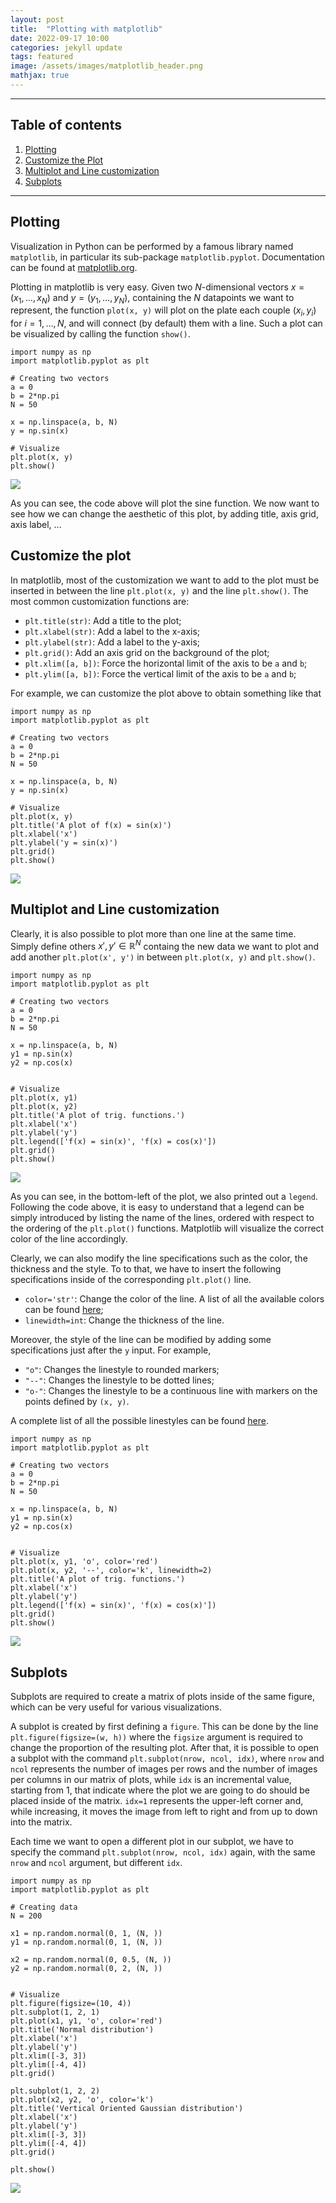 ```yaml
---
layout: post
title:  "Plotting with matplotlib"
date: 2022-09-17 10:00
categories: jekyll update
tags: featured
image: /assets/images/matplotlib_header.png
mathjax: true
---
```


---
## Table of contents
1. [Plotting](#plotting)
2. [Customize the Plot](#customize-the-plot)
3. [Multiplot and Line customization](#multiplot-and-line-customization)
4. [Subplots](#subplots)

---

## Plotting
Visualization in Python can be performed by a famous library named `matplotlib`, in particular its sub-package `matplotlib.pyplot`. Documentation can be found at [matplotlib.org](https://matplotlib.org/).

Plotting in matplotlib is very easy. Given two $N$-dimensional vectors $x = (x_1, \dots, x_N)$ and $y = (y_1, \dots, y_N)$, containing the $N$ datapoints we want to represent, the function `plot(x, y)` will plot on the plate each couple $(x_i, y_i)$ for $i = 1, \dots, N$, and will connect (by default) them with a line. Such a plot can be visualized by calling the function `show()`.

```
import numpy as np
import matplotlib.pyplot as plt

# Creating two vectors
a = 0
b = 2*np.pi
N = 50

x = np.linspace(a, b, N)
y = np.sin(x)

# Visualize
plt.plot(x, y)
plt.show()
```

![](/assets/images/matplotlib_tutorial/plot_1.png)

As you can see, the code above will plot the sine function. We now want to see how we can change the aesthetic of this plot, by adding title, axis grid, axis label, ...

## Customize the plot
In matplotlib, most of the customization we want to add to the plot must be inserted in between the line `plt.plot(x, y)` and the line `plt.show()`. The most common customization functions are:

* `plt.title(str)`: Add a title to the plot;
* `plt.xlabel(str)`: Add a label to the x-axis;
* `plt.ylabel(str)`: Add a label to the y-axis;
* `plt.grid()`: Add an axis grid on the background of the plot;
* `plt.xlim([a, b])`: Force the horizontal limit of the axis to be `a` and `b`;
* `plt.ylim([a, b])`: Force the vertical limit of the axis to be `a` and `b`;

For example, we can customize the plot above to obtain something like that

```
import numpy as np
import matplotlib.pyplot as plt

# Creating two vectors
a = 0
b = 2*np.pi
N = 50

x = np.linspace(a, b, N)
y = np.sin(x)

# Visualize
plt.plot(x, y)
plt.title('A plot of f(x) = sin(x)')
plt.xlabel('x')
plt.ylabel('y = sin(x)')
plt.grid()
plt.show()
```

![](/assets/images/matplotlib_tutorial/plot_2.png)

## Multiplot and Line customization
Clearly, it is also possible to plot more than one line at the same time. Simply define others $x', y' \in \mathbb{R}^N$ containg the new data we want to plot and add another `plt.plot(x', y')` in between `plt.plot(x, y)` and `plt.show()`.

```
import numpy as np
import matplotlib.pyplot as plt

# Creating two vectors
a = 0
b = 2*np.pi
N = 50

x = np.linspace(a, b, N)
y1 = np.sin(x)
y2 = np.cos(x)


# Visualize
plt.plot(x, y1)
plt.plot(x, y2)
plt.title('A plot of trig. functions.')
plt.xlabel('x')
plt.ylabel('y')
plt.legend(['f(x) = sin(x)', 'f(x) = cos(x)'])
plt.grid()
plt.show()
```

![](/assets/images/matplotlib_tutorial/plot_3.png)

As you can see, in the bottom-left of the plot, we also printed out a `legend`. Following the code above, it is easy to understand that a legend can be simply introduced by listing the name of the lines, ordered with respect to the ordering of the `plt.plot()` functions. Matplotlib will visualize the correct color of the line accordingly.

Clearly, we can also modify the line specifications such as the color, the thickness and the style. To to that, we have to insert the following specifications inside of the corresponding `plt.plot()` line.

* `color='str'`: Change the color of the line. A list of all the available colors can be found [here](https://matplotlib.org/stable/gallery/color/named_colors.html);
* `linewidth=int`: Change the thickness of the line.

Moreover, the style of the line can be modified by adding some specifications just after the `y` input. For example,

* `"o"`: Changes the linestyle to rounded markers;
* `"--"`: Changes the linestyle to be dotted lines;
* `"o-"`: Changes the linestyle to be a continuous line with markers on the points defined by `(x, y)`.

A complete list of all the possible linestyles can be found [here](https://matplotlib.org/2.1.2/api/_as_gen/matplotlib.pyplot.plot.html).

```
import numpy as np
import matplotlib.pyplot as plt

# Creating two vectors
a = 0
b = 2*np.pi
N = 50

x = np.linspace(a, b, N)
y1 = np.sin(x)
y2 = np.cos(x)


# Visualize
plt.plot(x, y1, 'o', color='red')
plt.plot(x, y2, '--', color='k', linewidth=2)
plt.title('A plot of trig. functions.')
plt.xlabel('x')
plt.ylabel('y')
plt.legend(['f(x) = sin(x)', 'f(x) = cos(x)'])
plt.grid()
plt.show()
```

![](/assets/images/matplotlib_tutorial/plot_4.png)

## Subplots
Subplots are required to create a matrix of plots inside of the same figure, which can be very useful for various visualizations. 

A subplot is created by first defining a `figure`. This can be done by the line `plt.figure(figsize=(w, h))` where the `figsize` argument is required to change the proportion of the resulting plot. After that, it is possible to open a subplot with the command `plt.subplot(nrow, ncol, idx)`, where `nrow` and `ncol` represents the number of images per rows and the number of images per columns in our matrix of plots, while `idx` is an incremental value, starting from 1, that indicate where the plot we are going to do should be placed inside of the matrix. `idx=1` represents the upper-left corner and, while increasing, it moves the image from left to right and from up to down into the matrix. 

Each time we want to open a different plot in our subplot, we have to specify the command `plt.subplot(nrow, ncol, idx)` again, with the same `nrow` and `ncol` argument, but different `idx`.

```
import numpy as np
import matplotlib.pyplot as plt

# Creating data
N = 200

x1 = np.random.normal(0, 1, (N, ))
y1 = np.random.normal(0, 1, (N, ))

x2 = np.random.normal(0, 0.5, (N, ))
y2 = np.random.normal(0, 2, (N, ))


# Visualize
plt.figure(figsize=(10, 4))
plt.subplot(1, 2, 1)
plt.plot(x1, y1, 'o', color='red')
plt.title('Normal distribution')
plt.xlabel('x')
plt.ylabel('y')
plt.xlim([-3, 3])
plt.ylim([-4, 4])
plt.grid()

plt.subplot(1, 2, 2)
plt.plot(x2, y2, 'o', color='k')
plt.title('Vertical Oriented Gaussian distribution')
plt.xlabel('x')
plt.ylabel('y')
plt.xlim([-3, 3])
plt.ylim([-4, 4])
plt.grid()

plt.show()
```

![](/assets/images/matplotlib_tutorial/plot_5.png)